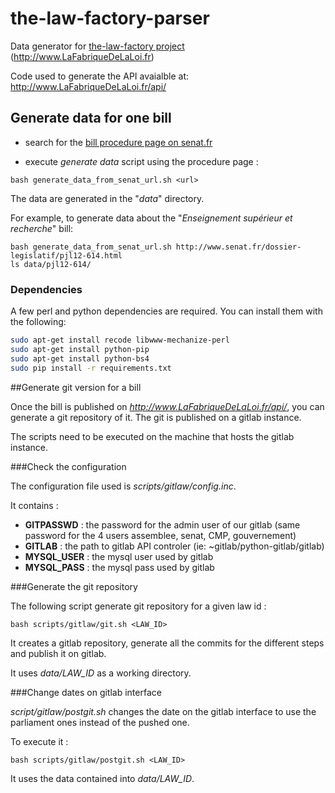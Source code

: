 the-law-factory-parser
======================

Data generator for [the-law-factory project](https://github.com/RegardsCitoyens/the-law-factory) (http://www.LaFabriqueDeLaLoi.fr)

Code used to generate the API avaialble at: http://www.LaFabriqueDeLaLoi.fr/api/


## Generate data for one bill ##

- search for the [bill procedure page on senat.fr](http://www.senat.fr/dossiers-legislatifs/index-general-projets-propositions-de-lois.html)

- execute *generate data* script using the procedure page :

`bash generate_data_from_senat_url.sh <url>`

The data are generated in the "*data*" directory.

For example, to generate data about the "*Enseignement supérieur et recherche*" bill:

```
bash generate_data_from_senat_url.sh http://www.senat.fr/dossier-legislatif/pjl12-614.html
ls data/pjl12-614/
```

### Dependencies ###

A few perl and python dependencies are required. You can install them with the following:

 ```bash
 sudo apt-get install recode libwww-mechanize-perl
 sudo apt-get install python-pip
 sudo apt-get install python-bs4
 sudo pip install -r requirements.txt
 ```

##Generate git version for a bill

Once the bill is published on *http://www.LaFabriqueDeLaLoi.fr/api/*, you can generate a git repository of it. The git is published on a gitlab instance.

The scripts need to be executed on the machine that hosts the gitlab instance.

###Check the configuration

The configuration file used is *scripts/gitlaw/config.inc*.

It contains :

- **GITPASSWD** : the password for the admin user of our gitlab (same password for the 4 users assemblee, senat, CMP, gouvernement)
- **GITLAB** : the path to gitlab API controler (ie: ~gitlab/python-gitlab/gitlab)
- **MYSQL_USER** : the mysql user used by gitlab
- **MYSQL_PASS** : the mysql pass used by gitlab

###Generate the git repository

The following script generate git repository for a given law id :

    bash scripts/gitlaw/git.sh <LAW_ID>

It creates a gitlab repository, generate all the commits for the different steps and publish it on gitlab.

It uses *data/LAW_ID* as a working directory.

###Change dates on gitlab interface

*script/gitlaw/postgit.sh* changes the date on the gitlab interface to use the parliament ones instead of the pushed one.

To execute it :

    bash scripts/gitlaw/postgit.sh <LAW_ID>

It uses the data contained into *data/LAW_ID*.
